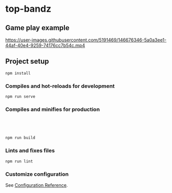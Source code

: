 # top-bandz

## Game play example
https://user-images.githubusercontent.com/5191469/146676346-5a0a3ee1-44af-40e4-9259-74176cc7b54c.mp4

## Project setup




```
npm install
```

### Compiles and hot-reloads for development
```
npm run serve
```

### Compiles and minifies for production
```




npm run build
```

### Lints and fixes files
```
npm run lint
```

### Customize configuration
See [Configuration Reference](https://cli.vuejs.org/config/).
